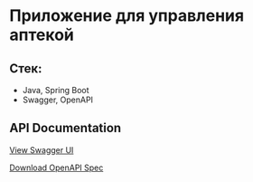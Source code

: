 # Приложение для управления аптекой 
## Стек:
- Java, Spring Boot
- Swagger, OpenAPI

## API Documentation
[View Swagger UI](https://editor.swagger.io/?url=https://raw.githubusercontent.com/pan1dan/inventory-accounting-at-the-pharmacy/main/swagger.yml)

[Download OpenAPI Spec](https://raw.githubusercontent.com/pan1dan/inventory-accounting-at-the-pharmacy/main/swagger.yml)
